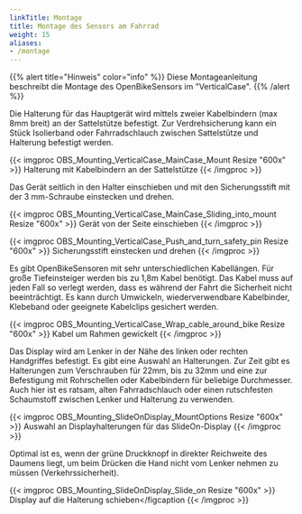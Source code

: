 ```yaml
---
linkTitle: Montage
title: Montage des Sensors am Fahrrad
weight: 15
aliases:
- /montage
---
```


{{% alert title="Hinweis" color="info" %}}
Diese Montageanleitung beschreibt die Montage des OpenBikeSensors im "VerticalCase".
{{% /alert %}}


Die Halterung für das Hauptgerät wird mittels zweier Kabelbindern (max 8mm breit) an der Sattelstütze befestigt. Zur Verdrehsicherung kann ein Stück Isolierband oder Fahrradschlauch zwischen Sattelstütze und Halterung befestigt werden.

{{< imgproc OBS_Mounting_VerticalCase_MainCase_Mount Resize "600x" >}}
Halterung mit Kabelbindern an der Sattelstütze
{{< /imgproc >}}

Das Gerät seitlich in den Halter einschieben und mit den Sicherungsstift mit der 3 mm-Schraube einstecken und drehen.

{{< imgproc OBS_Mounting_VerticalCase_MainCase_Sliding_into_mount Resize "600x" >}}
Gerät von der Seite einschieben
{{< /imgproc >}}

{{< imgproc OBS_Mounting_VerticalCase_Push_and_turn_safety_pin Resize "600x" >}}
Sicherungsstift einstecken und drehen
{{< /imgproc >}}

Es gibt OpenBikeSensoren mit sehr unterschiedlichen Kabellängen. Für große Tiefeinsteiger werden bis zu 1,8m Kabel benötigt. Das Kabel muss auf jeden Fall so verlegt werden, dass es während der Fahrt die Sicherheit nicht beeinträchtigt.
Es kann durch Umwickeln, wiederverwendbare Kabelbinder, Klebeband oder geeignete Kabelclips gesichert werden.

{{< imgproc OBS_Mounting_VerticalCase_Wrap_cable_around_bike Resize "600x" >}}
Kabel um Rahmen gewickelt
{{< /imgproc >}}

Das Display wird am Lenker in der Nähe des linken oder rechten Handgriffes befestigt. Es gibt eine Auswahl an Halterungen. Zur Zeit gibt es Halterungen zum Verschrauben für 22mm, bis zu 32mm und eine zur Befestigung mit Rohrschellen oder Kabelbindern für beliebige Durchmesser. Auch hier ist es ratsam, alten Fahrradschlauch oder einen rutschfesten Schaumstoff zwischen Lenker und Halterung zu verwenden.

{{< imgproc OBS_Mounting_SlideOnDisplay_MountOptions Resize "600x" >}}
Auswahl an Displayhalterungen für das SlideOn-Display
{{< /imgproc >}}

Optimal ist es, wenn der grüne Druckknopf in direkter Reichweite des Daumens liegt, um beim Drücken die Hand nicht vom Lenker nehmen zu müssen (Verkehrssicherheit).

{{< imgproc OBS_Mounting_SlideOnDisplay_Slide_on Resize "600x" >}}
Display auf die Halterung schieben</figcaption
{{< /imgproc >}}
